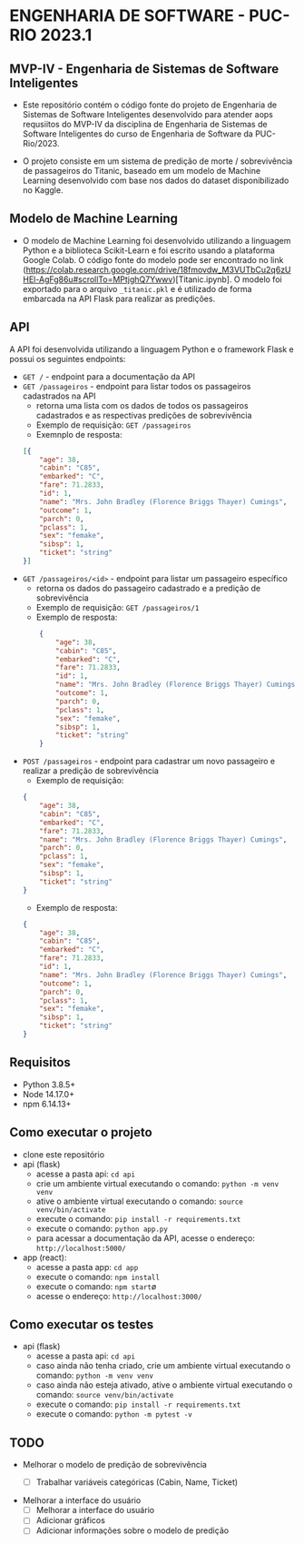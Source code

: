 # ENGENHARIA DE SOFTWARE - PUC-RIO 2023.1

## MVP-IV - Engenharia de Sistemas de Software Inteligentes

- Este repositório contém o código fonte do projeto de Engenharia de Sistemas de Software Inteligentes desenvolvido para atender aops requsiitos do MVP-IV da disciplina de Engenharia de Sistemas de Software Inteligentes do curso de Engenharia de Software da PUC-Rio/2023.

- O projeto consiste em um sistema de predição de morte / sobrevivência de passageiros do Titanic, baseado em um modelo de Machine Learning desenvolvido com base nos dados do dataset disponibilizado no Kaggle.

## Modelo de Machine Learning

- O modelo de Machine Learning foi desenvolvido utilizando a linguagem Python e a biblioteca Scikit-Learn e foi escrito usando a plataforma Google Colab. O código fonte do modelo pode ser encontrado no link (https://colab.research.google.com/drive/18fmovdw_M3VUTbCu2q6zUHEl-AgFg86u#scrollTo=MPtjghQ7Ywwv)[Titanic.ipynb]. O modelo foi exportado para o arquivo `_titanic.pkl` e é utilizado de forma embarcada na API Flask para realizar as predições.

## API

A API foi desenvolvida utilizando a linguagem Python e o framework Flask e possui os seguintes endpoints:

- `GET /` - endpoint para a documentação da API
- `GET /passageiros` - endpoint para listar todos os passageiros cadastrados na API
    - retorna uma lista com os dados de todos os passageiros cadastrados e as respectivas predições de sobrevivência
    - Exemplo de requisição: `GET /passageiros`
    - Exemnplo de resposta:
    ```json
    [{
        "age": 38,
        "cabin": "C85",
        "embarked": "C",
        "fare": 71.2833,
        "id": 1,
        "name": "Mrs. John Bradley (Florence Briggs Thayer) Cumings",
        "outcome": 1,
        "parch": 0,
        "pclass": 1,
        "sex": "femake",
        "sibsp": 1,
        "ticket": "string"
    }]
    ```
- `GET /passageiros/<id>` - endpoint para listar um passageiro específico
    - retorna os dados do passageiro cadastrado e a predição de sobrevivência
    - Exemplo de requisição: `GET /passageiros/1`
    - Exemplo de resposta:
    ```json
        {
            "age": 38,
            "cabin": "C85",
            "embarked": "C",
            "fare": 71.2833,
            "id": 1,
            "name": "Mrs. John Bradley (Florence Briggs Thayer) Cumings",
            "outcome": 1,
            "parch": 0,
            "pclass": 1,
            "sex": "femake",
            "sibsp": 1,
            "ticket": "string"
        }
    ```
- `POST /passageiros` - endpoint para cadastrar um novo passageiro e realizar a predição de sobrevivência
    - Exemplo de requisição:
    ```json
    {
        "age": 38,
        "cabin": "C85",
        "embarked": "C",
        "fare": 71.2833,
        "name": "Mrs. John Bradley (Florence Briggs Thayer) Cumings",
        "parch": 0,
        "pclass": 1,
        "sex": "femake",
        "sibsp": 1,
        "ticket": "string"
    }
    ```
    - Exemplo de resposta:
    ```json
    {
        "age": 38,
        "cabin": "C85",
        "embarked": "C",
        "fare": 71.2833,
        "id": 1,
        "name": "Mrs. John Bradley (Florence Briggs Thayer) Cumings",
        "outcome": 1,
        "parch": 0,
        "pclass": 1,
        "sex": "femake",
        "sibsp": 1,
        "ticket": "string"
    }
    ```

## Requisitos

- Python 3.8.5+
- Node 14.17.0+
- npm 6.14.13+

## Como executar o projeto

- clone este repositório
- api (flask)
  - acesse a pasta api: `cd api`
  - crie um ambiente virtual executando o comando: `python -m venv venv`
  - ative o ambiente virtual executando o comando: `source venv/bin/activate`
  - execute o comando: `pip install -r requirements.txt`
  - execute o comando: `python app.py`
  - para acessar a documentação da API, acesse o endereço: `http://localhost:5000/`
- app (react):
  - acesse a pasta app: `cd app`
  - execute o comando: `npm install`
  - execute o comando: `npm start`ø
  - acesse o endereço: `http://localhost:3000/`

## Como executar os testes

- api (flask)
  - acesse a pasta api: `cd api`
  - caso ainda não tenha criado, crie um ambiente virtual executando o comando: `python -m venv venv`
  - caso ainda não esteja ativado, ative o ambiente virtual executando o comando: `source venv/bin/activate`
  - execute o comando: `pip install -r requirements.txt`
  - execute o comando: `python -m pytest -v`

## TODO

- Melhorar o modelo de predição de sobrevivência 
  - [ ] Trabalhar variáveis categóricas (Cabin, Name, Ticket)


- Melhorar a interface do usuário
  - [ ] Melhorar a interface do usuário
  - [ ] Adicionar gráficos
  - [ ] Adicionar informações sobre o modelo de predição
